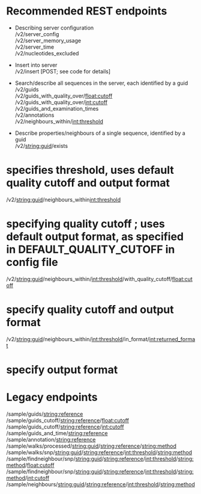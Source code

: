 Recommended REST endpoints
==========================
* Describing server configuration   
/v2/server_config  
/v2/server_memory_usage  
/v2/server_time  
/v2/nucleotides_excluded  

* Insert into server   
/v2/insert [POST; see code for details]  

* Search/describe all sequences in the server, each identified by a guid   
/v2/guids  
/v2/guids_with_quality_over/<float:cutoff>  
/v2/guids_with_quality_over/<int:cutoff>  
/v2/guids_and_examination_times  
/v2/annotations  
/v2/neighbours_within/<int:threshold>  

* Describe properties/neighbours of a single sequence, identified by a guid   
/v2/<string:guid>/exists

# specifies threshold, uses default quality cutoff and output format
/v2/<string:guid>/neighbours_within<int:threshold>

# specifying quality cutoff ; uses default output format, as specified in DEFAULT_QUALITY_CUTOFF in config file
/v2/<string:guid>/neighbours_within/<int:threshold>/with_quality_cutoff/<float:cutoff>

# specify quality cutoff and output format
/v2/<string:guid>/neighbours_within/<int:threshold>/in_format/<int:returned_format>

# specify output format

Legacy endpoints
================
/sample/guids/<string:reference>
/sample/guids_cutoff/<string:reference>/<float:cutoff>		
/sample/guids_cutoff/<string:reference>/<int:cutoff>		
/sample/guids_and_time/<string:reference>
/sample/annotation/<string:reference>
/sample/walks/processed/<string:guid>/<string:reference>/<string:method>
/sample/walks/snp/<string:guid>/<string:reference>/<int:threshold>/<string:method>
/sample/findneighbour/snp/<string:guid>/<string:reference>/<int:threshold>/<string:method>/<float:cutoff>
/sample/findneighbour/snp/<string:guid>/<string:reference>/<int:threshold>/<string:method>/<int:cutoff>
/sample/neighbours/<string:guid>/<string:reference>/<int:threshold>/<string:method>
